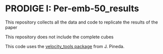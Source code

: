 # PRODIGE I: Per-emb-50_results

This repository collects all the data and code to replicate the results of the paper

This repository does not include the complete cubes

This code uses the [velocity_tools package](https://github.com/jpinedaf/velocity_tools) from J. Pineda.
